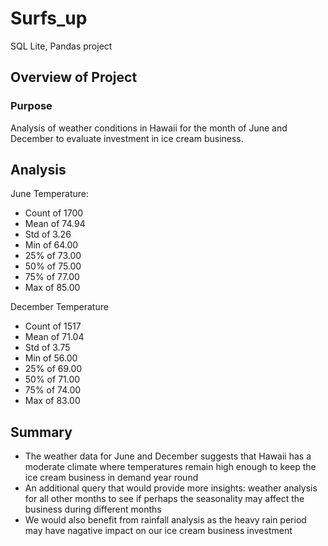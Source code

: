 # Surfs_up
SQL Lite, Pandas project

## Overview of Project

### Purpose

Analysis of weather conditions in Hawaii for the month of June and December to evaluate investment in ice cream business. 

## Analysis

June Temperature:
* Count of 1700
* Mean of 74.94
* Std of 3.26
* Min of 64.00
* 25% of 73.00
* 50% of 75.00
* 75% of 77.00
* Max of 85.00

December Temperature
* Count of 1517
* Mean of 71.04
* Std of 3.75
* Min of 56.00
* 25% of 69.00
* 50% of 71.00
* 75% of 74.00
* Max of 83.00


## Summary

- The weather data for June and December suggests that Hawaii has a moderate climate where temperatures remain high enough to keep the ice cream business in demand year round
- An additional query that would provide more insights: weather analysis for all other months to see if perhaps the seasonality may affect the business during different months
- We would also benefit from rainfall analysis as the heavy rain period may have nagative impact on our ice cream business investment